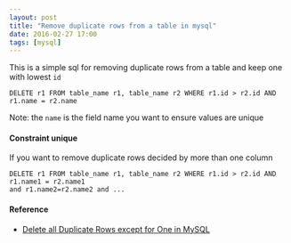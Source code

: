 ```yaml
---
layout: post
title: "Remove duplicate rows from a table in mysql"
date: 2016-02-27 17:00
tags: [mysql]
---
```


This is a simple sql for removing duplicate rows from a table and keep one with lowest `id`

```mysql
DELETE r1 FROM table_name r1, table_name r2 WHERE r1.id > r2.id AND r1.name = r2.name
```

Note: the `name` is the field name you want to ensure values are unique

#### Constraint unique

If you want to remove duplicate rows decided by more than one column

```mysql
DELETE r1 FROM table_name r1, table_name r2 WHERE r1.id > r2.id AND r1.name1 = r2.name1 
and r1.name2=r2.name2 and ...
```

#### Reference 
* [Delete all Duplicate Rows except for One in MySQL](http://stackoverflow.com/questions/4685173/delete-all-duplicate-rows-except-for-one-in-mysql)


